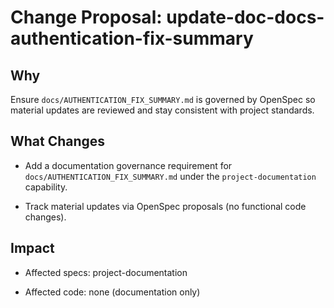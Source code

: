 # Change Proposal: update-doc-docs-authentication-fix-summary

## Why

Ensure `docs/AUTHENTICATION_FIX_SUMMARY.md` is governed by OpenSpec so material updates are reviewed and stay consistent with project standards.

## What Changes

- Add a documentation governance requirement for `docs/AUTHENTICATION_FIX_SUMMARY.md` under the `project-documentation` capability.

- Track material updates via OpenSpec proposals (no functional code changes).

## Impact

- Affected specs: project-documentation

- Affected code: none (documentation only)
